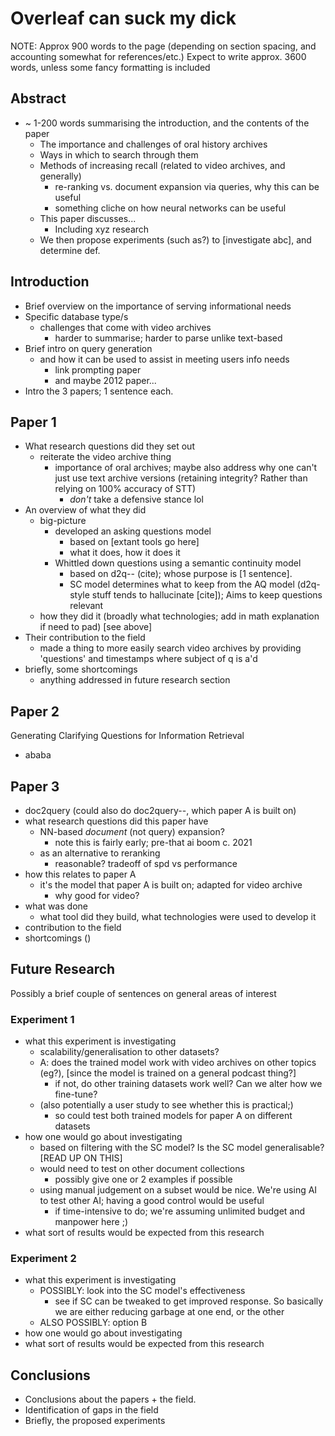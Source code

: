 # Overleaf can suck my dick

NOTE: Approx 900 words to the page (depending on section spacing, and accounting somewhat for references/etc.) Expect to write approx. 3600 words, unless some fancy formatting is included

## Abstract

- ~ 1-200 words summarising the introduction, and the contents of the paper
    - The importance and challenges of oral history archives
    - Ways in which to search through them
    - Methods of increasing recall (related to video archives, and generally)
        - re-ranking vs. document expansion via queries, why this can be useful
        - something cliche on how neural networks can be useful
    - This paper discusses...
        - Including xyz research
    - We then propose experiments (such as?) to [investigate abc], and determine def.

## Introduction

- Brief overview on the importance of serving informational needs
- Specific database type/s
    - challenges that come with video archives
        - harder to summarise; harder to parse unlike text-based
- Brief intro on query generation
    - and how it can be used to assist in meeting users info needs
        - link prompting paper
        - and maybe 2012 paper...
- Intro the 3 papers; 1 sentence each.

## Paper 1

- What research questions did they set out
    - reiterate the video archive thing
        - importance of oral archives; maybe also address why one can't just use text archive versions (retaining integrity? Rather than relying on 100% accuracy of STT)
            - *don't* take a defensive stance lol
- An overview of what they did
    - big-picture
        - developed an asking questions model
            - based on [extant tools go here]
            - what it does, how it does it
        - Whittled down questions using a semantic continuity model
            - based on d2q-- (cite); whose purpose is [1 sentence].
            - SC model determines what to keep from the AQ model (d2q-style stuff tends to hallucinate [cite]); Aims to keep questions relevant
    - how they did it (broadly what technologies; add in math explanation if need to pad) [see above]
- Their contribution to the field
    - made a thing to more easily search video archives by providing 'questions' and timestamps where subject of q is a'd
- briefly, some shortcomings
    - anything addressed in future research section

## Paper 2

Generating Clarifying Questions for Information Retrieval
- ababa

## Paper 3

- doc2query
(could also do doc2query--, which paper A is built on)
- what research questions did this paper have
    - NN-based *document* (not query) expansion?
        - note this is fairly early; pre-that ai boom c. 2021
    - as an alternative to reranking
        - reasonable? tradeoff of spd vs performance
- how this relates to paper A
    - it's the model that paper A is built on; adapted for video archive
        - why good for video?
- what was done
    - what tool did they build, what technologies were used to develop it
- contribution to the field
- shortcomings ()

## Future Research

Possibly a brief couple of sentences on general areas of interest

### Experiment 1

- what this experiment is investigating
    - scalability/generalisation to other datasets?
    - A: does the trained model work with video archives on other topics (eg?), [since the model is trained on a general podcast thing?]
        - if not, do other training datasets work well? Can we alter how we fine-tune?
    - (also potentially a user study to see whether this is practical;)
        - so could test both trained models for paper A on different datasets
- how one would go about investigating
    - based on filtering with the SC model? Is the SC model generalisable? [READ UP ON THIS]
    - would need to test on other document collections
        - possibly give one or 2 examples if possible
    - using manual judgement on a subset would be nice. We're using AI to test other AI; having a good control would be useful
        - if time-intensive to do; we're assuming unlimited budget and manpower here ;)
- what sort of results would be expected from this research

### Experiment 2

- what this experiment is investigating
    - POSSIBLY: look into the SC model's effectiveness
        - see if SC can be tweaked to get improved response. So basically we are either reducing garbage at one end, or the other
    - ALSO POSSIBLY: option B
- how one would go about investigating
- what sort of results would be expected from this research

## Conclusions

- Conclusions about the papers + the field.
- Identification of gaps in the field
- Briefly, the proposed experiments

